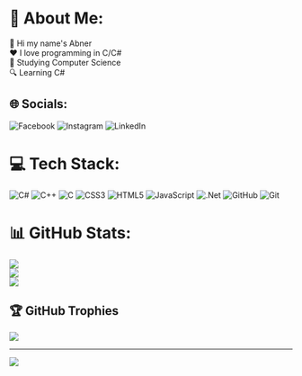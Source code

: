 # 💫 About Me:
👋 Hi my name's Abner<br>❤️ I love programming in C/C#<br>💼 Studying Computer Science <br>🔍 Learning C#


## 🌐 Socials:
![Facebook](https://img.shields.io/badge/Facebook-%231877F2.svg?logo=Facebook&logoColor=white)
![Instagram](https://img.shields.io/badge/Instagram-%23E4405F.svg?logo=Instagram&logoColor=white) 
![LinkedIn](https://img.shields.io/badge/LinkedIn-%230077B5.svg?logo=linkedin&logoColor=white)

# 💻 Tech Stack:
![C#](https://img.shields.io/badge/c%23-%23239120.svg?style=for-the-badge&logo=csharp&logoColor=white) ![C++](https://img.shields.io/badge/c++-%2300599C.svg?style=for-the-badge&logo=c%2B%2B&logoColor=white) ![C](https://img.shields.io/badge/c-%2300599C.svg?style=for-the-badge&logo=c&logoColor=white) ![CSS3](https://img.shields.io/badge/css3-%231572B6.svg?style=for-the-badge&logo=css3&logoColor=white) ![HTML5](https://img.shields.io/badge/html5-%23E34F26.svg?style=for-the-badge&logo=html5&logoColor=white) ![JavaScript](https://img.shields.io/badge/javascript-%23323330.svg?style=for-the-badge&logo=javascript&logoColor=%23F7DF1E) ![.Net](https://img.shields.io/badge/.NET-5C2D91?style=for-the-badge&logo=.net&logoColor=white) ![GitHub](https://img.shields.io/badge/github-%23121011.svg?style=for-the-badge&logo=github&logoColor=white) ![Git](https://img.shields.io/badge/git-%23F05033.svg?style=for-the-badge&logo=git&logoColor=white)
# 📊 GitHub Stats:
![](https://github-readme-stats.vercel.app/api?username=Abner-Abreu&theme=gotham&hide_border=false&include_all_commits=true&count_private=true)<br/>
![](https://github-readme-streak-stats.herokuapp.com/?user=Abner-Abreu&theme=gotham&hide_border=false)<br/>
![](https://github-readme-stats.vercel.app/api/top-langs/?username=Abner-Abreu&theme=gotham&hide_border=false&include_all_commits=true&count_private=true&layout=compact)

## 🏆 GitHub Trophies
![](https://github-profile-trophy.vercel.app/?username=Abner-Abreu&theme=gotham&no-frame=false&no-bg=true&margin-w=4)

---
[![](https://visitcount.itsvg.in/api?id=Abner-Abreu&icon=0&color=0)](https://visitcount.itsvg.in)

<!-- Proudly created with GPRM ( https://gprm.itsvg.in ) -->